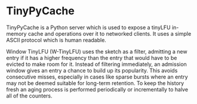 # TinyPyCache

TinyPyCache is a Python server which is used to expose a tinyLFU in-memory cache and operations over it to networked clients. It uses a simple ASCII protocol which is human readable.

Window TinyLFU (W-TinyLFU) uses the sketch as a filter, admitting a new entry if it has a higher frequency than the entry that would have to be evicted to make room for it. Instead of filtering immediately, an admission window gives an entry a chance to build up its popularity. This avoids consecutive misses, especially in cases like sparse bursts where an entry may not be deemed suitable for long-term retention. To keep the history fresh an aging process is performed periodically or incrementally to halve all of the counters.

